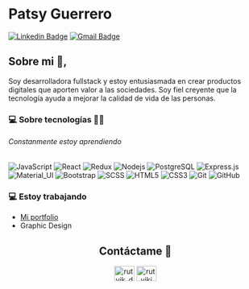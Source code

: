 # Patsy Guerrero

 [![Linkedin Badge](https://img.shields.io/badge/-patsyguerrero-blue?style=flat-square&logo=Linkedin&logoColor=white&link=https://www.linkedin.com/in/patsy-guerrero/)](https://www.linkedin.com/in/patsy-guerrero/)
[![Gmail Badge](https://img.shields.io/badge/-patsy.guerrero95@gmail.com-c14438?style=flat-square&logo=Gmail&logoColor=white&link=mailto:patsy.guerrero95@gmail.com)](mailto:patsy.guerrero95@gmail.com)

## Sobre mi 👋,           
Soy desarrolladora fullstack y estoy entusiasmada en crear productos digitales que aporten valor a las sociedades. Soy fiel creyente que la tecnología ayuda a mejorar la calidad de vida de las personas. 

<h3>💻 Sobre tecnologías 👩‍💻</h3>
<h6> Constanmente estoy aprendiendo </h6>

![JavaScript](https://img.shields.io/badge/-JavaScript-black?style=flat-square&logo=javascript)
![React](https://img.shields.io/badge/-React-black?style=flat-square&logo=react)
![Redux](https://img.shields.io/badge/-Redux-black?style=flat-square&logo=Redux)
![Nodejs](https://img.shields.io/badge/-Nodejs-black?style=flat-square&logo=Node.js)
![PostgreSQL](https://img.shields.io/badge/-PostgreSQL-000000?style=flat&logo=postgresql)
![Express.js](https://img.shields.io/badge/-Express-black?style=flat-square&logo=expressjs)
![Material_UI](https://img.shields.io/badge/-Material_UI-black?style=flat-square&logo=material-ui)
![Bootstrap](https://img.shields.io/badge/-Bootstrap-black?style=flat-square&logo=bootstrap)
![SCSS](https://img.shields.io/badge/-SCSS-black?style=flat-square&logo=SASS)
![HTML5](https://img.shields.io/badge/-HTML5-black?style=flat-square&logo=html5&logoColor=white)
![CSS3](https://img.shields.io/badge/-CSS3-black?style=flat-square&logo=css3)
![Git](https://img.shields.io/badge/-Git-black?style=flat-square&logo=git)
![GitHub](https://img.shields.io/badge/-GitHub-black?style=flat-square&logo=github)

### 💻 Estoy trabajando
- [Mi portfolio](https://github.com/ecommercehenry/FT10-G3)
- Graphic Design

<h2 align="center"> Contáctame 👥 </h2>
<p align="center">
<a href="https://instagram.com/rutvik_dev.desg" target="blank"><img align="center" src="https://cdn.jsdelivr.net/npm/simple-icons@3.0.1/icons/instagram.svg" alt="rutvik_dev.desg" height="30" width="40" /></a>
<a href="https://www.behance.net/rutvikj" target="blank"><img align="center" src="https://cdn.jsdelivr.net/npm/simple-icons@3.0.1/icons/behance.svg" alt="rutvikj" height="30" width="40" /></a>
</p>

<!--
**PatsyGuerrero/PatsyGuerrero** is a ✨ _special_ ✨ repository because its `README.md` (this file) appears on your GitHub profile.

Here are some ideas to get you started:

- 🔭 I’m currently working on ...
- 🌱 I’m currently learning ...
- 👯 I’m looking to collaborate on ...
- 🤔 I’m looking for help with ...
- 💬 Ask me about ...
- 📫 How to reach me: ...
- 😄 Pronouns: ...
- ⚡ Fun fact: ...
-->
